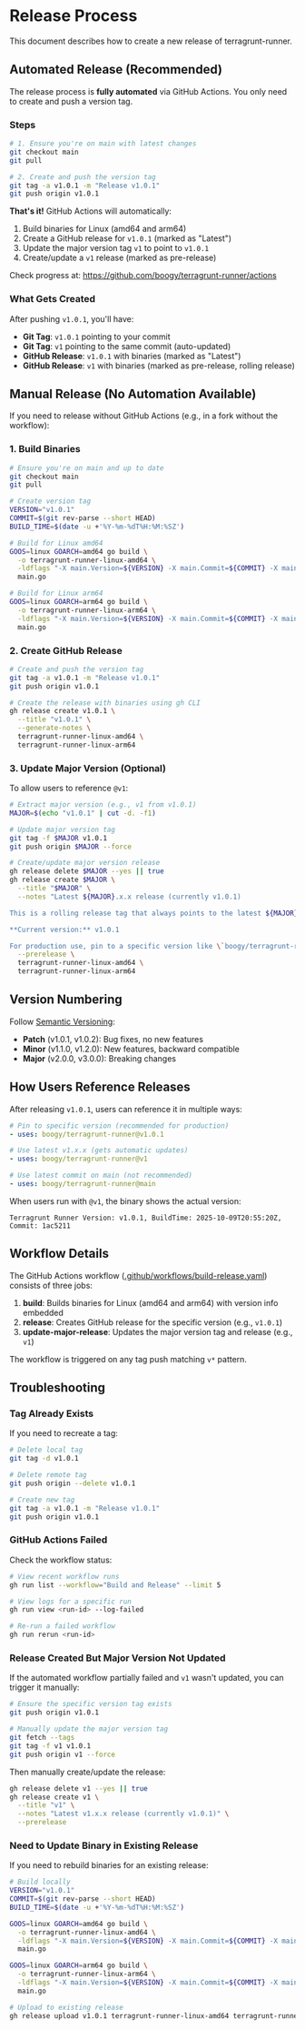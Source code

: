 # Release Process

This document describes how to create a new release of terragrunt-runner.

## Automated Release (Recommended)

The release process is **fully automated** via GitHub Actions. You only need to create and push a version tag.

### Steps

```bash
# 1. Ensure you're on main with latest changes
git checkout main
git pull

# 2. Create and push the version tag
git tag -a v1.0.1 -m "Release v1.0.1"
git push origin v1.0.1
```

**That's it!** GitHub Actions will automatically:
1. Build binaries for Linux (amd64 and arm64)
2. Create a GitHub release for `v1.0.1` (marked as "Latest")
3. Update the major version tag `v1` to point to `v1.0.1`
4. Create/update a `v1` release (marked as pre-release)

Check progress at: https://github.com/boogy/terragrunt-runner/actions

### What Gets Created

After pushing `v1.0.1`, you'll have:
- **Git Tag**: `v1.0.1` pointing to your commit
- **Git Tag**: `v1` pointing to the same commit (auto-updated)
- **GitHub Release**: `v1.0.1` with binaries (marked as "Latest")
- **GitHub Release**: `v1` with binaries (marked as pre-release, rolling release)

## Manual Release (No Automation Available)

If you need to release without GitHub Actions (e.g., in a fork without the workflow):

### 1. Build Binaries

```bash
# Ensure you're on main and up to date
git checkout main
git pull

# Create version tag
VERSION="v1.0.1"
COMMIT=$(git rev-parse --short HEAD)
BUILD_TIME=$(date -u +'%Y-%m-%dT%H:%M:%SZ')

# Build for Linux amd64
GOOS=linux GOARCH=amd64 go build \
  -o terragrunt-runner-linux-amd64 \
  -ldflags "-X main.Version=${VERSION} -X main.Commit=${COMMIT} -X main.BuildTime=${BUILD_TIME}" \
  main.go

# Build for Linux arm64
GOOS=linux GOARCH=arm64 go build \
  -o terragrunt-runner-linux-arm64 \
  -ldflags "-X main.Version=${VERSION} -X main.Commit=${COMMIT} -X main.BuildTime=${BUILD_TIME}" \
  main.go
```

### 2. Create GitHub Release

```bash
# Create and push the version tag
git tag -a v1.0.1 -m "Release v1.0.1"
git push origin v1.0.1

# Create the release with binaries using gh CLI
gh release create v1.0.1 \
  --title "v1.0.1" \
  --generate-notes \
  terragrunt-runner-linux-amd64 \
  terragrunt-runner-linux-arm64
```

### 3. Update Major Version (Optional)

To allow users to reference `@v1`:

```bash
# Extract major version (e.g., v1 from v1.0.1)
MAJOR=$(echo "v1.0.1" | cut -d. -f1)

# Update major version tag
git tag -f $MAJOR v1.0.1
git push origin $MAJOR --force

# Create/update major version release
gh release delete $MAJOR --yes || true
gh release create $MAJOR \
  --title "$MAJOR" \
  --notes "Latest ${MAJOR}.x.x release (currently v1.0.1)

This is a rolling release tag that always points to the latest ${MAJOR}.x.x version.

**Current version:** v1.0.1

For production use, pin to a specific version like \`boogy/terragrunt-runner@v1.0.1\`." \
  --prerelease \
  terragrunt-runner-linux-amd64 \
  terragrunt-runner-linux-arm64
```

## Version Numbering

Follow [Semantic Versioning](https://semver.org/):

- **Patch** (v1.0.1, v1.0.2): Bug fixes, no new features
- **Minor** (v1.1.0, v1.2.0): New features, backward compatible
- **Major** (v2.0.0, v3.0.0): Breaking changes

## How Users Reference Releases

After releasing `v1.0.1`, users can reference it in multiple ways:

```yaml
# Pin to specific version (recommended for production)
- uses: boogy/terragrunt-runner@v1.0.1

# Use latest v1.x.x (gets automatic updates)
- uses: boogy/terragrunt-runner@v1

# Use latest commit on main (not recommended)
- uses: boogy/terragrunt-runner@main
```

When users run with `@v1`, the binary shows the actual version:
```
Terragrunt Runner Version: v1.0.1, BuildTime: 2025-10-09T20:55:20Z, Commit: 1ac5211
```

## Workflow Details

The GitHub Actions workflow ([.github/workflows/build-release.yaml](.github/workflows/build-release.yaml)) consists of three jobs:

1. **build**: Builds binaries for Linux (amd64 and arm64) with version info embedded
2. **release**: Creates GitHub release for the specific version (e.g., `v1.0.1`)
3. **update-major-release**: Updates the major version tag and release (e.g., `v1`)

The workflow is triggered on any tag push matching `v*` pattern.

## Troubleshooting

### Tag Already Exists

If you need to recreate a tag:

```bash
# Delete local tag
git tag -d v1.0.1

# Delete remote tag
git push origin --delete v1.0.1

# Create new tag
git tag -a v1.0.1 -m "Release v1.0.1"
git push origin v1.0.1
```

### GitHub Actions Failed

Check the workflow status:
```bash
# View recent workflow runs
gh run list --workflow="Build and Release" --limit 5

# View logs for a specific run
gh run view <run-id> --log-failed

# Re-run a failed workflow
gh run rerun <run-id>
```

### Release Created But Major Version Not Updated

If the automated workflow partially failed and `v1` wasn't updated, you can trigger it manually:

```bash
# Ensure the specific version tag exists
git push origin v1.0.1

# Manually update the major version tag
git fetch --tags
git tag -f v1 v1.0.1
git push origin v1 --force
```

Then manually create/update the release:
```bash
gh release delete v1 --yes || true
gh release create v1 \
  --title "v1" \
  --notes "Latest v1.x.x release (currently v1.0.1)" \
  --prerelease
```

### Need to Update Binary in Existing Release

If you need to rebuild binaries for an existing release:

```bash
# Build locally
VERSION="v1.0.1"
COMMIT=$(git rev-parse --short HEAD)
BUILD_TIME=$(date -u +'%Y-%m-%dT%H:%M:%SZ')

GOOS=linux GOARCH=amd64 go build \
  -o terragrunt-runner-linux-amd64 \
  -ldflags "-X main.Version=${VERSION} -X main.Commit=${COMMIT} -X main.BuildTime=${BUILD_TIME}" \
  main.go

GOOS=linux GOARCH=arm64 go build \
  -o terragrunt-runner-linux-arm64 \
  -ldflags "-X main.Version=${VERSION} -X main.Commit=${COMMIT} -X main.BuildTime=${BUILD_TIME}" \
  main.go

# Upload to existing release
gh release upload v1.0.1 terragrunt-runner-linux-amd64 terragrunt-runner-linux-arm64 --clobber
```
